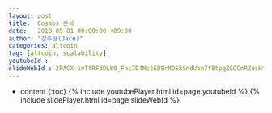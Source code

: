 ```yaml
---
layout: post
title:  Cosmos 분석
date:   2018-05-01 00:00:00 +09:00
author: "강주형(Jace)"
categories: altcoin
tag: [altcoin, scalability]
youtubeId :
slideWebId : 2PACX-1vTfRFdDLb9_Fni7D4MctED9rMDSkSndUbn7f8tpqZGQCmRZosHtuHi0t3HfaI4owq8NQmWsVMnitGsE
---
```

* content
{:toc}
{% include youtubePlayer.html id=page.youtubeId %}
{% include slidePlayer.html id=page.slideWebId %}
